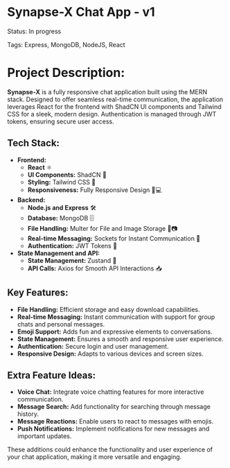 # Synapse-X Chat App - v1

Status: In progress

Tags: Express, MongoDB, NodeJS, React

# Project Description:

**Synapse-X** is a fully responsive chat application built using the MERN stack. Designed to offer seamless real-time communication, the application leverages React for the frontend with ShadCN UI components and Tailwind CSS for a sleek, modern design. Authentication is managed through JWT tokens, ensuring secure user access.

## **Tech Stack:**

- **Frontend:**
  - **React** ⚛️
  - **UI Components:** ShadCN 🧩
  - **Styling:** Tailwind CSS 🎨
  - **Responsiveness:** Fully Responsive Design 📱💻
- **Backend:**
  - **Node.js and Express** 🛠️
  - **Database:** MongoDB 🗄️
  - **File Handling:** Multer for File and Image Storage 📁📷
  - **Real-time Messaging:** Sockets for Instant Communication 💬
  - **Authentication:** JWT Tokens 🔑
- **State Management and API:**
  - **State Management:** Zustand 🧠
  - **API Calls:** Axios for Smooth API Interactions 📥

## **Key Features:**

- **File Handling:** Efficient storage and easy download capabilities.
- **Real-time Messaging:** Instant communication with support for group chats and personal messages.
- **Emoji Support:** Adds fun and expressive elements to conversations.
- **State Management:** Ensures a smooth and responsive user experience.
- **Authentication:** Secure login and user management.
- **Responsive Design:** Adapts to various devices and screen sizes.

## **Extra Feature Ideas:**

- **Voice Chat:** Integrate voice chatting features for more interactive communication.
- **Message Search:** Add functionality for searching through message history.
- **Message Reactions:** Enable users to react to messages with emojis.
- **Push Notifications:** Implement notifications for new messages and important updates.

These additions could enhance the functionality and user experience of your chat application, making it more versatile and engaging.
